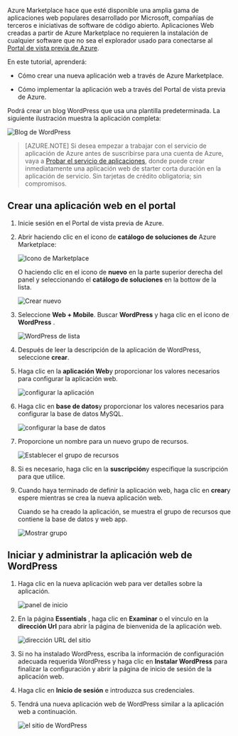 Azure Marketplace hace que esté disponible una amplia gama de aplicaciones web populares desarrollado por Microsoft, compañías de terceros e iniciativas de software de código abierto. Aplicaciones Web creadas a partir de Azure Marketplace no requieren la instalación de cualquier software que no sea el explorador usado para conectarse al [Portal de vista previa de Azure](http://go.microsoft.com/fwlink/?LinkId=529715). 

En este tutorial, aprenderá:

- Cómo crear una nueva aplicación web a través de Azure Marketplace.

- Cómo implementar la aplicación web a través del Portal de vista previa de Azure.
 
Podrá crear un blog WordPress que usa una plantilla predeterminada. La siguiente ilustración muestra la aplicación completa:


![Blog de WordPress][13]

>[AZURE.NOTE] Si desea empezar a trabajar con el servicio de aplicación de Azure antes de suscribirse para una cuenta de Azure, vaya a [Probar el servicio de aplicaciones](http://go.microsoft.com/fwlink/?LinkId=523751), donde puede crear inmediatamente una aplicación web de starter corta duración en la aplicación de servicio. Sin tarjetas de crédito obligatoria; sin compromisos.

## <a name="create-a-web-app-in-the-portal"></a>Crear una aplicación web en el portal

1. Inicie sesión en el Portal de vista previa de Azure.

2. Abrir haciendo clic en el icono de **catálogo de soluciones de** Azure Marketplace:

    ![Icono de Marketplace][marketplace]

    O haciendo clic en el icono de **nuevo** en la parte superior derecha del panel y seleccionando el **catálogo de soluciones** en la bottow de la lista.
    
    ![Crear nuevo][5]
    
3. Seleccione **Web + Mobile**. Buscar **WordPress** y haga clic en el icono de **WordPress** .

    ![WordPress de lista][7]
    
5. Después de leer la descripción de la aplicación de WordPress, seleccione **crear**.

6. Haga clic en la **aplicación Web**y proporcionar los valores necesarios para configurar la aplicación web.
    
    ![configurar la aplicación][8]

7. Haga clic en **base de datos**y proporcionar los valores necesarios para configurar la base de datos MySQL. 

    ![configurar la base de datos][database]

8. Proporcione un nombre para un nuevo grupo de recursos.

    ![Establecer el grupo de recursos][groupname]

8. Si es necesario, haga clic en la **suscripción**y especifique la suscripción para que utilice. 

7. Cuando haya terminado de definir la aplicación web, haga clic en **crear**y espere mientras se crea la nueva aplicación web.

   Cuando se ha creado la aplicación, se muestra el grupo de recursos que contiene la base de datos y web app.

   ![Mostrar grupo][resourcegroup]

## <a name="launch-and-manage-your-wordpress-web-app"></a>Iniciar y administrar la aplicación web de WordPress
    
1. Haga clic en la nueva aplicación web para ver detalles sobre la aplicación.

    ![panel de inicio][10]

2. En la página **Essentials** , haga clic en **Examinar** o el vínculo en la **dirección Url** para abrir la página de bienvenida de la aplicación web.

    ![dirección URL del sitio][browse]

3. Si no ha instalado WordPress, escriba la información de configuración adecuada requerida WordPress y haga clic en **Instalar WordPress** para finalizar la configuración y abrir la página de inicio de sesión de la aplicación web.

4. Haga clic en **Inicio de sesión** e introduzca sus credenciales.  

5. Tendrá una nueva aplicación web de WordPress similar a la aplicación web a continuación.    

    ![el sitio de WordPress][13]






[5]: ./media/website-from-gallery/start-marketplace.png
[6]: ./media/website-from-gallery/wordpressgallery-02.png
[7]: ./media/website-from-gallery/search-web-app.png
[8]: ./media/website-from-gallery/set-web-app.png
[9]: ./media/website-from-gallery/wordpressgallery-05.png
[10]: ./media/website-from-gallery/select-web.png
[13]: ./media/website-from-gallery/wordpressgallery-09.png
[webapps]: ./media/website-from-gallery/selectwebapps.png
[database]: ./media/website-from-gallery/set-db.png
[resourcegroup]: ./media/website-from-gallery/show-rg.png
[browse]: ./media/website-from-gallery/browse-web.png
[marketplace]: ./media/website-from-gallery/marketplace-icon.png
[groupname]: ./media/website-from-gallery/set-rg.png
